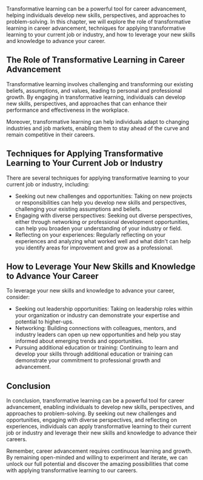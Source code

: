 
Transformative learning can be a powerful tool for career advancement, helping individuals develop new skills, perspectives, and approaches to problem-solving. In this chapter, we will explore the role of transformative learning in career advancement, techniques for applying transformative learning to your current job or industry, and how to leverage your new skills and knowledge to advance your career.

The Role of Transformative Learning in Career Advancement
---------------------------------------------------------

Transformative learning involves challenging and transforming our existing beliefs, assumptions, and values, leading to personal and professional growth. By engaging in transformative learning, individuals can develop new skills, perspectives, and approaches that can enhance their performance and effectiveness in the workplace.

Moreover, transformative learning can help individuals adapt to changing industries and job markets, enabling them to stay ahead of the curve and remain competitive in their careers.

Techniques for Applying Transformative Learning to Your Current Job or Industry
-------------------------------------------------------------------------------

There are several techniques for applying transformative learning to your current job or industry, including:

* Seeking out new challenges and opportunities: Taking on new projects or responsibilities can help you develop new skills and perspectives, challenging your existing assumptions and beliefs.
* Engaging with diverse perspectives: Seeking out diverse perspectives, either through networking or professional development opportunities, can help you broaden your understanding of your industry or field.
* Reflecting on your experiences: Regularly reflecting on your experiences and analyzing what worked well and what didn't can help you identify areas for improvement and grow as a professional.

How to Leverage Your New Skills and Knowledge to Advance Your Career
--------------------------------------------------------------------

To leverage your new skills and knowledge to advance your career, consider:

* Seeking out leadership opportunities: Taking on leadership roles within your organization or industry can demonstrate your expertise and potential to higher-ups.
* Networking: Building connections with colleagues, mentors, and industry leaders can open up new opportunities and help you stay informed about emerging trends and opportunities.
* Pursuing additional education or training: Continuing to learn and develop your skills through additional education or training can demonstrate your commitment to professional growth and advancement.

Conclusion
----------

In conclusion, transformative learning can be a powerful tool for career advancement, enabling individuals to develop new skills, perspectives, and approaches to problem-solving. By seeking out new challenges and opportunities, engaging with diverse perspectives, and reflecting on experiences, individuals can apply transformative learning to their current job or industry and leverage their new skills and knowledge to advance their careers.

Remember, career advancement requires continuous learning and growth. By remaining open-minded and willing to experiment and iterate, we can unlock our full potential and discover the amazing possibilities that come with applying transformative learning to our careers.
